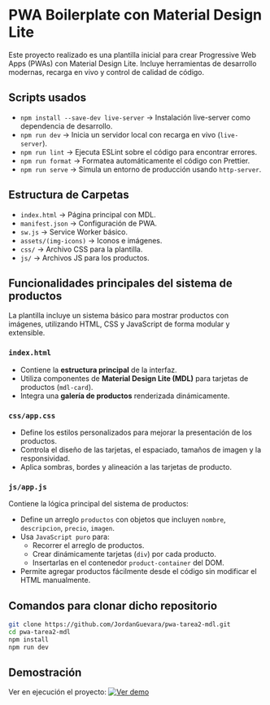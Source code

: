 # PWA Boilerplate con Material Design Lite

Este proyecto realizado es una plantilla inicial para crear Progressive Web Apps (PWAs) con Material Design Lite. Incluye herramientas de desarrollo modernas, recarga en vivo y control de calidad de código.

## Scripts usados
- `npm install --save-dev live-server` → Instalación live-server como dependencia de desarrollo.
- `npm run dev` → Inicia un servidor local con recarga en vivo (`live-server`).
- `npm run lint` → Ejecuta ESLint sobre el código para encontrar errores.
- `npm run format` → Formatea automáticamente el código con Prettier.
- `npm run serve` → Simula un entorno de producción usando `http-server`.

## Estructura de Carpetas

- `index.html` → Página principal con MDL.
- `manifest.json` → Configuración de PWA.
- `sw.js` → Service Worker básico.
- `assets/(img-icons)` → Iconos e imágenes.
- `css/` → Archivo CSS para la plantilla.
- `js/` → Archivos JS para los productos.

## Funcionalidades principales del sistema de productos

La plantilla incluye un sistema básico para mostrar productos con imágenes, utilizando HTML, CSS y JavaScript de forma modular y extensible.

### `index.html`
- Contiene la **estructura principal** de la interfaz.
- Utiliza componentes de **Material Design Lite (MDL)** para tarjetas de productos (`mdl-card`).
- Integra una **galería de productos** renderizada dinámicamente.

### `css/app.css`
- Define los estilos personalizados para mejorar la presentación de los productos.
- Controla el diseño de las tarjetas, el espaciado, tamaños de imagen y la responsividad.
- Aplica sombras, bordes y alineación a las tarjetas de producto.

### `js/app.js`
Contiene la lógica principal del sistema de productos:
- Define un arreglo `productos` con objetos que incluyen `nombre`, `descripcion`, `precio`, `imagen`.
- Usa `JavaScript puro` para:
  - Recorrer el arreglo de productos.
  - Crear dinámicamente tarjetas (`div`) por cada producto.
  - Insertarlas en el contenedor `product-container` del DOM.
- Permite agregar productos fácilmente desde el código sin modificar el HTML manualmente.

## Comandos para clonar dicho repositorio

```bash
git clone https://github.com/JordanGuevara/pwa-tarea2-mdl.git
cd pwa-tarea2-mdl
npm install
npm run dev
```

## Demostración
Ver en ejecución el proyecto:
[![Ver demo](https://img.shields.io/badge/ver-demo-0d47a1?style=for-the-badge&logo=googlechrome&logoColor=white)](https://jordanguevara.github.io/pwa-tarea2-mdl/)

